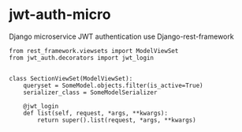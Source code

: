 # jwt-auth-micro
Django microservice JWT authentication use Django-rest-framework

```
from rest_framework.viewsets import ModelViewSet
from jwt_auth.decorators import jwt_login


class SectionViewSet(ModelViewSet):
    queryset = SomeModel.objects.filter(is_active=True)
    serializer_class = SomeModelSerializer
    
    @jwt_login
    def list(self, request, *args, **kwargs):
        return super().list(request, *args, **kwargs)
        
```

